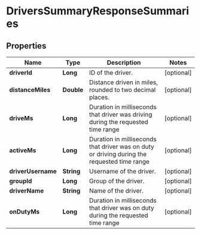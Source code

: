 
# DriversSummaryResponseSummaries

## Properties
Name | Type | Description | Notes
------------ | ------------- | ------------- | -------------
**driverId** | **Long** | ID of the driver. |  [optional]
**distanceMiles** | **Double** | Distance driven in miles, rounded to two decimal places. |  [optional]
**driveMs** | **Long** | Duration in milliseconds that driver was driving during the requested time range |  [optional]
**activeMs** | **Long** | Duration in milliseconds that driver was on duty or driving during the requested time range |  [optional]
**driverUsername** | **String** | Username of the driver. |  [optional]
**groupId** | **Long** | Group of the driver. |  [optional]
**driverName** | **String** | Name of the driver. |  [optional]
**onDutyMs** | **Long** | Duration in milliseconds that driver was on duty during the requested time range |  [optional]




